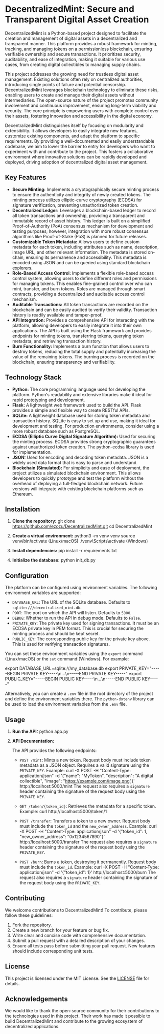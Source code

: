 # DecentralizedMint: Secure and Transparent Digital Asset Creation

DecentralizedMint is a Python-based project designed to facilitate the creation and management of digital assets in a decentralized and transparent manner. This platform provides a robust framework for minting, tracking, and managing tokens on a permissionless blockchain, ensuring verifiable ownership and secure transactions. It prioritizes security, auditability, and ease of integration, making it suitable for various use cases, from creating digital collectibles to managing supply chains.

This project addresses the growing need for trustless digital asset management. Existing solutions often rely on centralized authorities, introducing single points of failure and potential censorship. DecentralizedMint leverages blockchain technology to eliminate these risks, enabling users to create and manage their digital assets without intermediaries. The open-source nature of the project promotes community involvement and continuous improvement, ensuring long-term viability and security. The core principle is empowering users with complete control over their assets, fostering innovation and accessibility in the digital economy.

DecentralizedMint distinguishes itself by focusing on modularity and extensibility. It allows developers to easily integrate new features, customize existing components, and adapt the platform to specific requirements. By providing a well-documented and easily understandable codebase, we aim to lower the barrier to entry for developers who want to experiment with and contribute to the project. This fosters a collaborative environment where innovative solutions can be rapidly developed and deployed, driving adoption of decentralized digital asset management.

## Key Features

*   **Secure Minting:** Implements a cryptographically secure minting process to ensure the authenticity and integrity of newly created tokens. The minting process utilizes elliptic-curve cryptography (ECDSA) for signature verification, preventing unauthorized token creation.
*   **Decentralized Ledger:** Leverages a blockchain-based ledger to record all token transactions and ownership, providing a transparent and immutable record of asset history. This ledger is built on a simplified Proof-of-Authority (PoA) consensus mechanism for development and testing purposes; however, integration with more robust consensus algorithms like Proof-of-Stake (PoS) is planned for future releases.
*   **Customizable Token Metadata:** Allows users to define custom metadata for each token, including attributes such as name, description, image URL, and other relevant information. The metadata is stored on-chain, ensuring its permanence and accessibility. This metadata is encoded using JSON and can be queried using standard blockchain explorers.
*   **Role-Based Access Control:** Implements a flexible role-based access control system, allowing users to define different roles and permissions for managing tokens. This enables fine-grained control over who can mint, transfer, and burn tokens. Roles are managed through smart contracts, providing a decentralized and auditable access control mechanism.
*   **Auditable Transactions:** All token transactions are recorded on the blockchain and can be easily audited to verify their validity. Transaction history is readily available and tamper-proof.
*   **API Integration:** Provides a comprehensive API for interacting with the platform, allowing developers to easily integrate it into their own applications. The API is built using the Flask framework and provides endpoints for minting tokens, transferring tokens, querying token metadata, and retrieving transaction history.
*   **Burn Functionality:** Implements a burn function that allows users to destroy tokens, reducing the total supply and potentially increasing the value of the remaining tokens. The burning process is recorded on the blockchain, ensuring transparency and verifiability.

## Technology Stack

*   **Python:** The core programming language used for developing the platform. Python's readability and extensive libraries make it ideal for rapid prototyping and development.
*   **Flask:** A lightweight web framework used to build the API. Flask provides a simple and flexible way to create RESTful APIs.
*   **SQLite:** A lightweight database used for storing token metadata and transaction history. SQLite is easy to set up and use, making it ideal for development and testing. For production environments, consider using a more robust database such as PostgreSQL.
*   **ECDSA (Elliptic Curve Digital Signature Algorithm):** Used for securing the minting process. ECDSA provides strong cryptographic guarantees against unauthorized token creation. The python-ecdsa library is used for implementation.
*   **JSON:** Used for encoding and decoding token metadata. JSON is a widely used data format that is easy to parse and understand.
*   **Blockchain (Simulated):** For simplicity and ease of deployment, the project utilizes a simulated blockchain environment. This allows developers to quickly prototype and test the platform without the overhead of deploying a full-fledged blockchain network. Future versions will integrate with existing blockchain platforms such as Ethereum.

## Installation

1.  **Clone the repository:**
    git clone https://github.com/ezozu/DecentralizedMint.git
    cd DecentralizedMint

2.  **Create a virtual environment:**
    python3 -m venv venv
    source venv/bin/activate  (Linux/macOS)
    .\venv\Scripts\activate  (Windows)

3.  **Install dependencies:**
    pip install -r requirements.txt

4.  **Initialize the database:**
    python init_db.py

## Configuration

The platform can be configured using environment variables. The following environment variables are supported:

*   `DATABASE_URL`: The URL of the SQLite database. Defaults to `sqlite:///decentralized_mint.db`.
*   `PORT`: The port on which the API will listen. Defaults to `5000`.
*   `DEBUG`: Whether to run the API in debug mode. Defaults to `False`.
*   `PRIVATE_KEY`: The private key used for signing transactions. It must be an ECDSA private key in PEM format. This is crucial for securing the minting process and should be kept secret.
*   `PUBLIC_KEY`: The corresponding public key for the private key above. This is used for verifying transaction signatures.

You can set these environment variables using the `export` command (Linux/macOS) or the `set` command (Windows). For example:

export DATABASE_URL=sqlite:///my_database.db
export PRIVATE_KEY="-----BEGIN PRIVATE KEY-----\n...\n-----END PRIVATE KEY-----"
export PUBLIC_KEY="-----BEGIN PUBLIC KEY-----\n...\n-----END PUBLIC KEY-----"

Alternatively, you can create a `.env` file in the root directory of the project and define the environment variables there. The `python-dotenv` library can be used to load the environment variables from the `.env` file.

## Usage

1.  **Run the API:**
    python app.py

2.  **API Documentation:**

    The API provides the following endpoints:

    *   `POST /mint`: Mints a new token. Request body must include token metadata as a JSON object. Requires a valid signature using the `PRIVATE_KEY`.
        Example:
        curl -X POST -H "Content-Type: application/json" -d '{"name": "MyToken", "description": "A digital collectible", "image": "https://example.com/image.png"}' http://localhost:5000/mint
        The request also requires a `signature` header containing the signature of the request body using the `PRIVATE_KEY`.

    *   `GET /token/{token_id}`: Retrieves the metadata for a specific token.
        Example:
        curl http://localhost:5000/token/1

    *   `POST /transfer`: Transfers a token to a new owner. Request body must include the `token_id` and the `new_owner_address`.
        Example:
        curl -X POST -H "Content-Type: application/json" -d '{"token_id": 1, "new_owner_address": "0x1234567890"}' http://localhost:5000/transfer
        The request also requires a `signature` header containing the signature of the request body using the `PRIVATE_KEY`.

    *   `POST /burn`: Burns a token, destroying it permanently. Request body must include the `token_id`.
        Example:
        curl -X POST -H "Content-Type: application/json" -d '{"token_id": 1}' http://localhost:5000/burn
        The request also requires a `signature` header containing the signature of the request body using the `PRIVATE_KEY`.

## Contributing

We welcome contributions to DecentralizedMint! To contribute, please follow these guidelines:

1.  Fork the repository.
2.  Create a new branch for your feature or bug fix.
3.  Write clear and concise code with comprehensive documentation.
4.  Submit a pull request with a detailed description of your changes.
5.  Ensure all tests pass before submitting your pull request. New features should include corresponding unit tests.

## License

This project is licensed under the MIT License. See the [LICENSE](https://github.com/ezozu/DecentralizedMint/blob/main/LICENSE) file for details.

## Acknowledgements

We would like to thank the open-source community for their contributions to the technologies used in this project. Their work has made it possible to build DecentralizedMint and contribute to the growing ecosystem of decentralized applications.